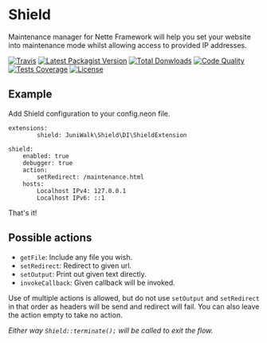 Shield
============
Maintenance manager for Nette Framework will help you set your website into maintenance mode whilst allowing access to provided IP addresses.

[![Travis](https://img.shields.io/travis/juniwalk/shield.svg?style=flat-square)](https://travis-ci.org/juniwalk/shield)
[![Latest Packagist Version](https://img.shields.io/packagist/v/juniwalk/shield.svg?style=flat-square)](https://packagist.org/packages/juniwalk/shield)
[![Total Donwloads](https://img.shields.io/packagist/dt/juniwalk/shield.svg?style=flat-square)](https://packagist.org/packages/juniwalk/shield)
[![Code Quality](https://img.shields.io/scrutinizer/g/juniwalk/shield.svg?style=flat-square)](https://scrutinizer-ci.com/g/juniwalk/shield/)
[![Tests Coverage](https://img.shields.io/scrutinizer/coverage/g/juniwalk/shield.svg?style=flat-square)](https://scrutinizer-ci.com/g/juniwalk/shield/)
[![License](https://img.shields.io/packagist/l/juniwalk/shield.svg?style=flat-square)](https://mit-license.org)

Example
-------
Add Shield configuration to your config.neon file.

```neon
extensions:
        shield: JuniWalk\Shield\DI\ShieldExtension

shield:
    enabled: true
    debugger: true
    action:
        setRedirect: /maintenance.html
    hosts:
        Localhost IPv4: 127.0.0.1
        Localhost IPv6: ::1
```

That's it!

Possible actions
-------
- `getFile`: Include any file you wish.
- `setRedirect`: Redirect to given url.
- `setOutput`: Print out given text directly.
- `invokeCallback`: Given callback will be invoked.

Use of multiple actions is allowed, but do not use `setOutput` and `setRedirect` in that order as headers will be send and redirect will fail. You can also leave the action empty to take no action.

*Either way `Shield::terminate();` will be called to exit the flow.*
